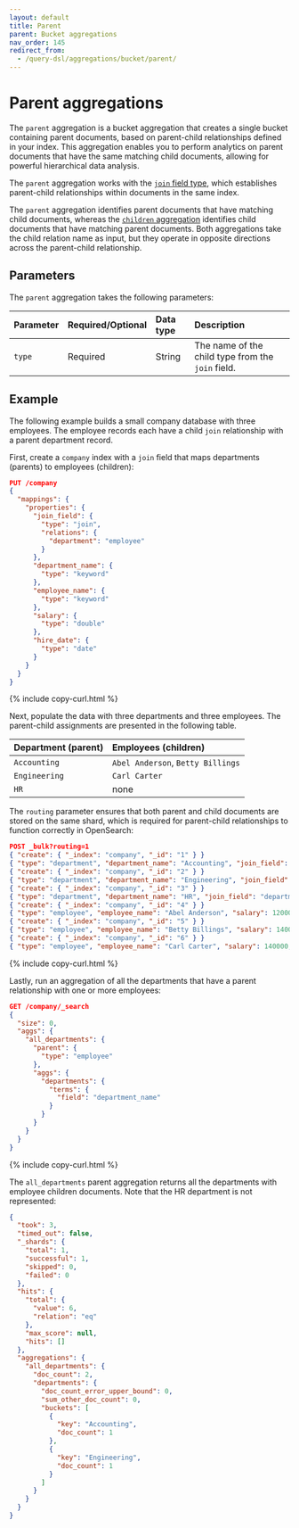 ```yaml
---
layout: default
title: Parent
parent: Bucket aggregations
nav_order: 145
redirect_from:
  - /query-dsl/aggregations/bucket/parent/
---
```


# Parent aggregations

The `parent` aggregation is a bucket aggregation that creates a single bucket containing parent documents, based on parent-child relationships defined in your index. This aggregation enables you to perform analytics on parent documents that have the same matching child documents, allowing for powerful hierarchical data analysis.

The `parent` aggregation works with the [`join` field type]({{site.url}}{{site.baseurl}}/field-types/supported-field-types/join/), which establishes parent-child relationships within documents in the same index.

The `parent` aggregation identifies parent documents that have matching child documents, whereas the [`children` aggregation]({{site.url}}{{site.baseurl}}/aggregations/bucket/children/) identifies child documents that have matching parent documents. Both aggregations take the child relation name as input, but they operate in opposite directions across the parent-child relationship.


## Parameters

The `parent` aggregation takes the following parameters:

| Parameter             | Required/Optional | Data type       | Description |
| :--                   | :--               |  :--            | :--         |
| `type`                | Required          | String          | The name of the child type from the `join` field. |

## Example

The following example builds a small company database with three employees. The employee records each have a child `join` relationship with a parent department record.

First, create a `company` index with a `join` field that maps departments (parents) to employees (children):

```json
PUT /company
{
  "mappings": {
    "properties": {
      "join_field": {
        "type": "join",
        "relations": {
          "department": "employee"
        }
      },
      "department_name": {
        "type": "keyword"
      },
      "employee_name": {
        "type": "keyword"
      },
      "salary": {
        "type": "double"
      },
      "hire_date": {
        "type": "date"
      }
    }
  }
}
```
{% include copy-curl.html %}

Next, populate the data with three departments and three employees. The parent-child assignments are presented in the following table.

| Department (parent) | Employees (children) |
| :-- | :-- |
| `Accounting` | `Abel Anderson`, `Betty Billings` |
| `Engineering` | `Carl Carter` |
| `HR` | none |

The `routing` parameter ensures that both parent and child documents are stored on the same shard, which is required for parent-child relationships to function correctly in OpenSearch:

```json
POST _bulk?routing=1
{ "create": { "_index": "company", "_id": "1" } }
{ "type": "department", "department_name": "Accounting", "join_field": "department" }
{ "create": { "_index": "company", "_id": "2" } }
{ "type": "department", "department_name": "Engineering", "join_field": "department" }
{ "create": { "_index": "company", "_id": "3" } }
{ "type": "department", "department_name": "HR", "join_field": "department" }
{ "create": { "_index": "company", "_id": "4" } }
{ "type": "employee", "employee_name": "Abel Anderson", "salary": 120000, "hire_date": "2024-04-04", "join_field": { "name": "employee",  "parent": "1" } }
{ "create": { "_index": "company", "_id": "5" } }
{ "type": "employee", "employee_name": "Betty Billings", "salary": 140000, "hire_date": "2023-05-05", "join_field": { "name": "employee",  "parent": "1" } }
{ "create": { "_index": "company", "_id": "6" } }
{ "type": "employee", "employee_name": "Carl Carter", "salary": 140000, "hire_date": "2020-06-06",  "join_field": { "name": "employee",  "parent": "2" } }
```
{% include copy-curl.html %}

Lastly, run an aggregation of all the departments that have a parent relationship with one or more employees:

```json
GET /company/_search
{
  "size": 0,
  "aggs": {
    "all_departments": {
      "parent": {
        "type": "employee"
      },
      "aggs": {
        "departments": {
          "terms": {
            "field": "department_name"
          }
        }
      }
    }
  }
}
```
{% include copy-curl.html %}

The `all_departments` parent aggregation returns all the departments with employee children documents. Note that the HR department is not represented:

```json
{
  "took": 3,
  "timed_out": false,
  "_shards": {
    "total": 1,
    "successful": 1,
    "skipped": 0,
    "failed": 0
  },
  "hits": {
    "total": {
      "value": 6,
      "relation": "eq"
    },
    "max_score": null,
    "hits": []
  },
  "aggregations": {
    "all_departments": {
      "doc_count": 2,
      "departments": {
        "doc_count_error_upper_bound": 0,
        "sum_other_doc_count": 0,
        "buckets": [
          {
            "key": "Accounting",
            "doc_count": 1
          },
          {
            "key": "Engineering",
            "doc_count": 1
          }
        ]
      }
    }
  }
}
```